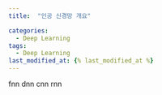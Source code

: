 ```yaml
---
title:  "인공 신경망 개요"

categories:
  - Deep Learning
tags:
  - Deep Learning
last_modified_at: {% last_modified_at %}
---
```


fnn dnn cnn rnn
